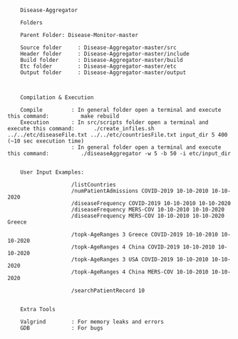         Disease-Aggregator
        
        Folders

        Parent Folder: Disease-Monitor-master

        Source folder     : Disease-Aggregator-master/src
        Header folder     : Disease-Aggregator-master/include
        Build folder      : Disease-Aggregator-master/build         
        Etc folder        : Disease-Aggregator-master/etc           
        Output folder     : Disease-Aggregator-master/output        



        Compilation & Execution 

        Compile         : In general folder open a terminal and execute this command:          make rebuild
        Execution       : In src/scripts folder open a terminal and execute this command:      ./create_infiles.sh ../../etc/diseaseFile.txt ../../etc/countriesFile.txt input_dir 5 400           (~10 sec execution time)
                        : In general folder open a terminal and execute this command:          ./diseaseAggregator -w 5 -b 50 -i etc/input_dir


        User Input Examples:

                        /listCountries
                        /numPatientAdmissions COVID-2019 10-10-2010 10-10-2020
                        /diseaseFrequency COVID-2019 10-10-2010 10-10-2020
                        /diseaseFrequency MERS-COV 10-10-2010 10-10-2020
                        /diseaseFrequency MERS-COV 10-10-2010 10-10-2020 Greece

                        /topk-AgeRanges 3 Greece COVID-2019 10-10-2010 10-10-2020
                        /topk-AgeRanges 4 China COVID-2019 10-10-2010 10-10-2020
                        /topk-AgeRanges 3 USA COVID-2019 10-10-2010 10-10-2020
                        /topk-AgeRanges 4 China MERS-COV 10-10-2010 10-10-2020

                        /searchPatientRecord 10


        Extra Tools

        Valgrind        : For memory leaks and errors
        GDB             : For bugs
